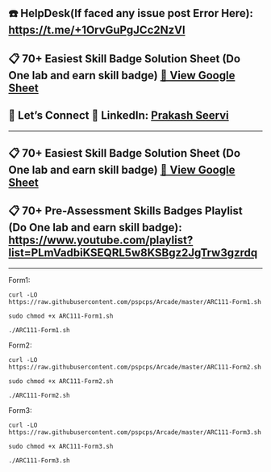 ## ☎️ HelpDesk(If faced any issue post Error Here): https://t.me/+1OrvGuPgJCc2NzVl

## 📋 70+ Easiest Skill Badge Solution Sheet (Do One lab and earn skill badge) [📄 View Google Sheet](https://docs.google.com/spreadsheets/d/1UY1yh_xCRGealyBqSAejjkBSdgjqEj5M_XIQmveGJnU/edit?gid=0#gid=0)


## 🔗 Let’s Connect 👤 **LinkedIn**: [Prakash Seervi](https://www.linkedin.com/in/prakashseervi63/)


---

## 📋 70+ Easiest Skill Badge Solution Sheet (Do One lab and earn skill badge) [📄 View Google Sheet](https://docs.google.com/spreadsheets/d/1UY1yh_xCRGealyBqSAejjkBSdgjqEj5M_XIQmveGJnU/edit?gid=0#gid=0)

## 📋 70+ Pre-Assessment Skills Badges Playlist (Do One lab and earn skill badge): https://www.youtube.com/playlist?list=PLmVadbiKSEQRL5w8KSBgz2JgTrw3gzrdq


---

Form1: 


```
curl -LO https://raw.githubusercontent.com/pspcps/Arcade/master/ARC111-Form1.sh

sudo chmod +x ARC111-Form1.sh

./ARC111-Form1.sh
```



Form2: 

```
curl -LO https://raw.githubusercontent.com/pspcps/Arcade/master/ARC111-Form2.sh

sudo chmod +x ARC111-Form2.sh

./ARC111-Form2.sh
```


Form3: 

```
curl -LO https://raw.githubusercontent.com/pspcps/Arcade/master/ARC111-Form3.sh

sudo chmod +x ARC111-Form3.sh

./ARC111-Form3.sh
```